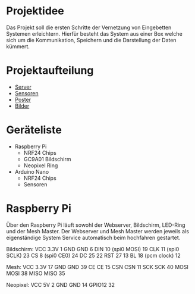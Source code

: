 # Projektidee
Das Projekt soll die ersten Schritte der Vernetzung von Eingebetten Systemen erleichtern. Hierfür besteht das System aus einer Box welche sich um die Kommunikation, Speichern und die Darstellung der Daten kümmert.

# Projektaufteilung
- [Server](https://github.com/my-mesh/server)
- [Sensoren](https://github.com/my-mesh/sensor)
- [Poster](https://github.com/my-mesh/poster)
- [Bilder](https://github.com/my-mesh/pictures)

# Geräteliste
- Raspberry Pi
  - NRF24 Chips
  - GC9A01 Bildschirm
  - Neopixel Ring
- Arduino Nano
  - NRF24 Chips
  - Sensoren

# Raspberry Pi
Über den Raspberry Pi läuft sowohl der Webserver, Bildschirm, LED-Ring und der Mesh Master. Der Webserver und Mesh Master werden jeweils als eigenständige System Service automatisch beim hochfahren gestartet.

Bildschirm:
VCC	3.3V	1
GND	GND	6
DIN	10 (spi0 MOSI)	19
CLK	11 (spi0 SCLK)	23
CS	8 (spi0 CE0)	24
DC	25	22
RST	27	13
BL	18 (pcm clock)	12

Mesh:
VCC 3.3V 17
GND GND 39
CE CE 15
CSN CSN 11
SCK SCK 40
MOSI MOSI 38
MISO MISO 35

Neopixel:
VCC 5V 2
GND GND 14
GPIO12 32
